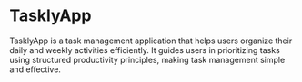 # TasklyApp
TasklyApp is a task management application that helps users organize their daily and weekly activities efficiently. It guides users in prioritizing tasks using structured productivity principles, making task management simple and effective.
